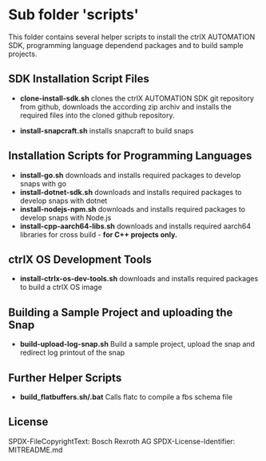 # Sub folder 'scripts'

This folder contains several helper scripts to install the ctrlX AUTOMATION SDK, programming language dependend packages and to build sample projects.

## SDK Installation Script Files 

* __clone-install-sdk.sh__ clones the ctrlX AUTOMATION SDK git repository from github, downloads the according zip archiv and installs the required files into the cloned github repository. 

* __install-snapcraft.sh__ installs snapcraft to build snaps

## Installation Scripts for Programming Languages

* __install-go.sh__ downloads and installs required packages to develop snaps with go    
* __install-dotnet-sdk.sh__ downloads and installs required packages to develop snaps with dotnet
* __install-nodejs-npm.sh__ downloads and installs required packages to develop snaps with Node.js
* __install-cpp-aarch64-libs.sh__ downloads and installs required aarch64 libraries for cross build - __for C++ projects only.__ 

## ctrlX OS Development Tools

* __install-ctrlx-os-dev-tools.sh__ downloads and installs required packages to build a ctrlX OS image

## Building a Sample Project and uploading the Snap

* __build-upload-log-snap.sh__ Build a sample project, upload the snap and redirect log printout of the snap

## Further Helper Scripts

* __build_flatbuffers.sh/.bat__ Calls flatc to compile a fbs schema file

## License

SPDX-FileCopyrightText: Bosch Rexroth AG
SPDX-License-Identifier: MITREADME.md
